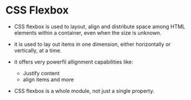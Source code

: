 # CSS Flexbox

- CSS flexbox is used to layout, align and distribute space among HTML elements within a container, even when the size is unknown.

- it is used to lay out items in one dimension, either horizontally or vertically, at a time.

- it offers very powerfil allignment capabilities like:
  - Justify content
  - align items and more
- CSS flexbox is a whole module, not just a single property.
